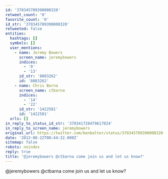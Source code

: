 ```yaml
---
id: '370345709390008320'
retweet_count: '0'
favorite_count: '0'
id_str: '370345709390008320'
retweeted: false
entities:
  hashtags: []
  symbols: []
  user_mentions:
    - name: Jeremy Bowers
      screen_name: jeremybowers
      indices:
        - '0'
        - '13'
      id_str: '8083262'
      id: '8083262'
    - name: Chris Barna
      screen_name: ctbarna
      indices:
        - '14'
        - '22'
      id_str: '1422581'
      id: '1422581'
  urls: []
in_reply_to_status_id_str: '370341728479617024'
in_reply_to_screen_name: jeremybowers
original_url: https://twitter.com/benbalter/status/370345709390008320
date: '2013-08-22T00:44:32.000Z'
sitemap: false
robots: noindex
reply: true
title: '@jeremybowers @ctbarna come join us and let us know?'
---
```


@jeremybowers @ctbarna come join us and let us know?